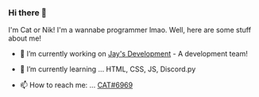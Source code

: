### Hi there 👋
I'm Cat or Nik!
I'm a wannabe programmer lmao.
Well, here are some stuff about me!



- 🔭 I’m currently working on
[Jay's Development](https://https://github.com/JaysBotDevelopment) - A development team!

- 🌱 I’m currently learning ...
HTML, CSS, JS, Discord.py

- 📫 How to reach me: ...
[CAT#6969](https://discord.com/users/344313283714613248)
